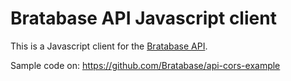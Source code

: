 # Bratabase API Javascript client

This is a Javascript client for the [Bratabase API](http://developers.bratabase.com).

Sample code on: https://github.com/Bratabase/api-cors-example
